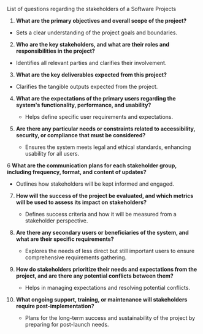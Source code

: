 List of questions regarding the stakeholders of a Software Projects

1. **What are the primary objectives and overall scope of the project?**
- Sets a clear understanding of the project goals and boundaries.

2. **Who are the key stakeholders, and what are their roles and responsibilities in the project?**
- Identifies all relevant parties and clarifies their involvement.

3. **What are the key deliverables expected from this project?**
 - Clarifies the tangible outputs expected from the project.

4. **What are the expectations of the primary users regarding the system's functionality, performance, and usability?**
   - Helps define specific user requirements and expectations.

5. **Are there any particular needs or constraints related to accessibility, security, or compliance that must be considered?**
   - Ensures the system meets legal and ethical standards, enhancing usability for all users.

6 **What are the communication plans for each stakeholder group, including frequency, format, and content of updates?**
   - Outlines how stakeholders will be kept informed and engaged.

7. **How will the success of the project be evaluated, and which metrics will be used to assess its impact on stakeholders?**
   - Defines success criteria and how it will be measured from a stakeholder perspective.

8. **Are there any secondary users or beneficiaries of the system, and what are their specific requirements?**
    - Explores the needs of less direct but still important users to ensure comprehensive requirements gathering.

9. **How do stakeholders prioritize their needs and expectations from the project, and are there any potential conflicts between them?**
    - Helps in managing expectations and resolving potential conflicts.

10. **What ongoing support, training, or maintenance will stakeholders require post-implementation?**
    - Plans for the long-term success and sustainability of the project by preparing for post-launch needs.
